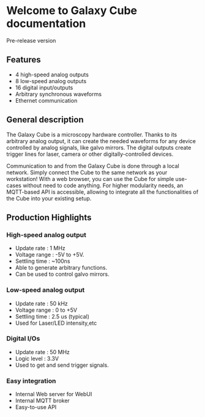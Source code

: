 # Welcome to Galaxy Cube documentation
Pre-release version

## Features

* 4 high-speed analog outputs
* 8 low-speed analog outputs
* 16 digital input/outputs
* Arbitrary synchronous waveforms
* Ethernet communication


## General description
The Galaxy Cube is a microscopy hardware controller. Thanks to its arbitrary analog output, it can create the needed waveforms for any device controlled by analog signals, like galvo mirrors. The digital outputs create trigger lines for laser, camera or other digitally-controlled devices.

Communication to and from the Galaxy Cube is done through a local network. Simply connect the Cube to the same network as your workstation! With a web browser, you can use the Cube for simple use-cases without need to code anything. For higher modularity needs, an MQTT-based API is accessible, allowing to integrate all the functionalities of the Cube into your existing setup.

## Production Highlights

### High-speed analog output
* Update rate : 1 MHz
* Voltage range : -5V to +5V.
* Settling time : ~100ns
* Able to generate arbitrary functions.
* Can be used to control galvo mirrors.

### Low-speed analog output 
* Update rate : 50 kHz
* Voltage range : 0 to +5V
* Settling time : 2.5 us (typical)
* Used for Laser/LED intensity,etc

### Digital I/Os
* Update rate : 50 MHz
* Logic level : 3.3V
* Used to get and send trigger signals.

### Easy integration
* Internal Web server for WebUI
* Internal MQTT broker
* Easy-to-use API

